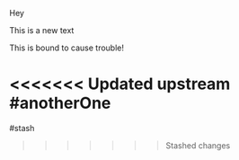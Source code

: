 Hey

This is a new text

This is bound to cause trouble!

<<<<<<< Updated upstream
#anotherOne
=======
#stash
>>>>>>> Stashed changes
